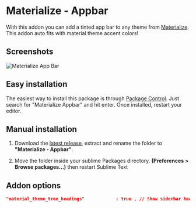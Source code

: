 # Materialize - Appbar

With this addon you can add a tinted app bar to any theme from [Materialize](https://github.com/saadq/Materialize). This addon auto fits with material theme accent colors!

## Screenshots
![Materialize App Bar](http://i.imgur.com/3sLxkju.png)


## Easy installation

The easiest way to install this package is through [Package Control](https://packagecontrol.io/installation). Just search for "Materialize Appbar" and hit enter. Once installed, restart your editor.

## Manual installation

1. Download the [latest release](https://github.com/saadq/Materialize-appbar/releases/latest), extract and rename the folder to **"Materialize - Appbar"**.

2. Move the folder inside your sublime Packages directory. **(Preferences > Browse packages...)** then restart Sublime Text

## Addon options

```json
"material_theme_tree_headings"            : true , // Show siderbar headings
```

